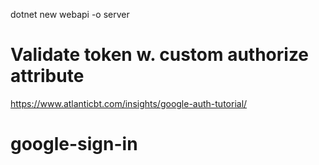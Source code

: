 


dotnet new webapi -o server

# Validate token w. custom authorize attribute
https://www.atlanticbt.com/insights/google-auth-tutorial/
# google-sign-in
